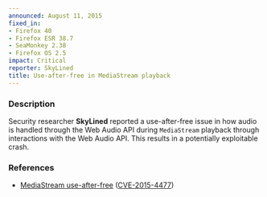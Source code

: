 ```yaml
---
announced: August 11, 2015
fixed_in:
- Firefox 40
- Firefox ESR 38.7
- SeaMonkey 2.38
- Firefox OS 2.5
impact: Critical
reporter: SkyLined
title: Use-after-free in MediaStream playback
---
```


<h3>Description</h3>

<p>Security researcher <strong>SkyLined</strong> reported a use-after-free issue
in how audio is handled through the Web Audio API during
<code>MediaStream</code> playback through interactions with the Web Audio API.
This results in a potentially exploitable crash.
</p>

<h3>References</h3>

<ul>
  <li><a href="https://bugzilla.mozilla.org/show_bug.cgi?id=1179484">
        MediaStream use-after-free</a>
(<a href="http://cve.mitre.org/cgi-bin/cvename.cgi?name=CVE-2015-4477"
class="ex-ref">CVE-2015-4477</a>)</li>
</ul>




